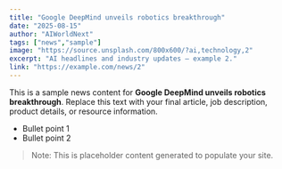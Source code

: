 ```yaml
---
title: "Google DeepMind unveils robotics breakthrough"
date: "2025-08-15"
author: "AIWorldNext"
tags: ["news","sample"]
image: "https://source.unsplash.com/800x600/?ai,technology,2"
excerpt: "AI headlines and industry updates — example 2."
link: "https://example.com/news/2"
---
```


This is a sample news content for **Google DeepMind unveils robotics breakthrough**. Replace this text with your final article, job description, product details, or resource information.

- Bullet point 1
- Bullet point 2

> Note: This is placeholder content generated to populate your site.
